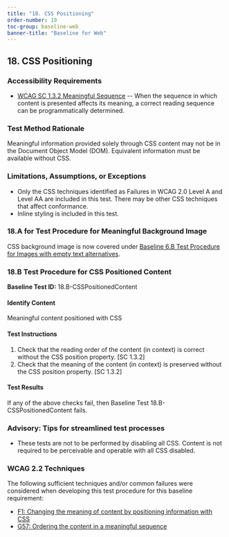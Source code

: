 ```yaml
---
title: "18. CSS Positioning"
order-number: 19
toc-group: baseline-web
banner-title: "Baseline for Web"
---
```

## 18. CSS Positioning

### Accessibility Requirements

-   [WCAG SC 1.3.2 Meaningful Sequence](https://www.w3.org/WAI/WCAG22/Understanding/meaningful-sequence) -- When the sequence in which content is presented affects its meaning, a correct reading sequence can be programmatically determined.

### Test Method Rationale

Meaningful information provided solely through CSS content may not be in the Document Object Model (DOM). Equivalent information must be available without CSS.

### Limitations, Assumptions, or Exceptions

-   Only the CSS techniques identified as Failures in WCAG 2.0 Level A and Level AA are included in this test. There may be other CSS techniques that affect conformance.
-   Inline styling is included in this test.

### 18.A for Test Procedure for Meaningful Background Image 
CSS background image is now covered under [Baseline 6.B Test Procedure for Images with empty text alternatives]({{site.baseurl}}/web-baselines/06Images/#6b-test-procedure-for-images-with-an-empty-text-alternative).

### 18.B Test Procedure for CSS Positioned Content

**Baseline Test ID:** 18.B-CSSPositionedContent
#### Identify Content
<p id="18bIC">Meaningful content positioned with CSS</p>

#### Test Instructions
<ol id="18bTI">
    <li id="18bTI-1">Check that the reading order of the content (in context) is correct without the CSS position property. [SC 1.3.2]</li>
    <li id="18bTI-2">Check that the meaning of the content (in context) is preserved without the CSS position property. [SC 1.3.2]</li>
</ol>

#### Test Results
<p id="18bTR">If any of the above checks fail, then Baseline Test 18.B-CSSPositionedContent fails.</p>

### Advisory: Tips for streamlined test processes
- These tests are not to be performed by disabling all CSS. Content is not required to be perceivable and operable with all CSS disabled.

### WCAG 2.2 Techniques

The following sufficient techniques and/or common failures were considered when developing this test procedure for this baseline requirement:

-   [F1: Changing the meaning of content by positioning information with CSS](https://www.w3.org/WAI/WCAG22/Techniques/failures/F1)
-   [G57: Ordering the content in a meaningful sequence](https://www.w3.org/WAI/WCAG22/Techniques/general/G57)

